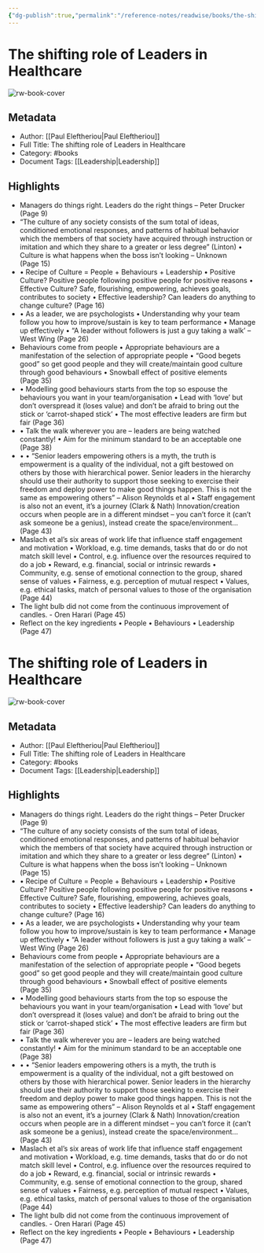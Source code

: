 ```yaml
---
{"dg-publish":true,"permalink":"/reference-notes/readwise/books/the-shifting-role-of-leaders-in-healthcare/"}
---
```


# The shifting role of Leaders in Healthcare

![rw-book-cover](https://readwise-assets.s3.amazonaws.com/static/images/default-book-icon-4.11327a2af05a.png)

## Metadata
- Author: [[Paul Eleftheriou\|Paul Eleftheriou]]
- Full Title: The shifting role of Leaders in Healthcare
- Category: #books
- Document Tags: [[Leadership\|Leadership]]

## Highlights
- Managers do things right. Leaders do the right things – Peter Drucker (Page 9)
- “The culture of any society consists of the sum total of ideas, conditioned emotional responses, and patterns of habitual behavior which the members of that society have acquired through instruction or imitation and which they share to a greater or less degree” (Linton) • Culture is what happens when the boss isn’t looking – Unknown (Page 15)
- • Recipe of Culture = People + Behaviours + Leadership • Positive Culture? Positive people following positive people for positive reasons • Effective Culture? Safe, flourishing, empowering, achieves goals, contributes to society • Effective leadership? Can leaders do anything to change culture? (Page 16)
- • As a leader, we are psychologists • Understanding why your team follow you how to improve/sustain is key to team performance • Manage up effectively • “A leader without followers is just a guy taking a walk’ – West Wing (Page 26)
- Behaviours come from people • Appropriate behaviours are a manifestation of the selection of appropriate people • “Good begets good” so get good people and they will create/maintain good culture through good behaviours • Snowball effect of positive elements (Page 35)
- • Modelling good behaviours starts from the top so espouse the behaviours you want in your team/organisation • Lead with ‘love’ but don’t overspread it (loses value) and don’t be afraid to bring out the stick or ‘carrot-shaped stick’ • The most effective leaders are firm but fair (Page 36)
- • Talk the walk wherever you are – leaders are being watched constantly! • Aim for the minimum standard to be an acceptable one (Page 38)
- • • “Senior leaders empowering others is a myth, the truth is empowerment is a quality of the individual, not a gift bestowed on others by those with hierarchical power. Senior leaders in the hierarchy should use their authority to support those seeking to exercise their freedom and deploy power to make good things happen. This is not the same as empowering others” – Alison Reynolds et al • Staff engagement is also not an event, it’s a journey (Clark & Nath) Innovation/creation occurs when people are in a different mindset – you can’t force it (can’t ask someone be a genius), instead create the space/environment… (Page 43)
- Maslach et al’s six areas of work life that influence staff engagement and motivation • Workload, e.g. time demands, tasks that do or do not match skill level • Control, e.g. influence over the resources required to do a job • Reward, e.g. financial, social or intrinsic rewards • Community, e.g. sense of emotional connection to the group, shared sense of values • Fairness, e.g. perception of mutual respect • Values, e.g. ethical tasks, match of personal values to those of the organisation (Page 44)
- The light bulb did not come from the continuous improvement of candles. - Oren Harari (Page 45)
- Reflect on the key ingredients • People • Behaviours • Leadership (Page 47)
# The shifting role of Leaders in Healthcare

![rw-book-cover](https://readwise-assets.s3.amazonaws.com/static/images/default-book-icon-4.11327a2af05a.png)

## Metadata
- Author: [[Paul Eleftheriou\|Paul Eleftheriou]]
- Full Title: The shifting role of Leaders in Healthcare
- Category: #books
- Document Tags: [[Leadership\|Leadership]]

## Highlights
- Managers do things right. Leaders do the right things – Peter Drucker (Page 9)
- “The culture of any society consists of the sum total of ideas, conditioned emotional responses, and patterns of habitual behavior which the members of that society have acquired through instruction or imitation and which they share to a greater or less degree” (Linton) • Culture is what happens when the boss isn’t looking – Unknown (Page 15)
- • Recipe of Culture = People + Behaviours + Leadership • Positive Culture? Positive people following positive people for positive reasons • Effective Culture? Safe, flourishing, empowering, achieves goals, contributes to society • Effective leadership? Can leaders do anything to change culture? (Page 16)
- • As a leader, we are psychologists • Understanding why your team follow you how to improve/sustain is key to team performance • Manage up effectively • “A leader without followers is just a guy taking a walk’ – West Wing (Page 26)
- Behaviours come from people • Appropriate behaviours are a manifestation of the selection of appropriate people • “Good begets good” so get good people and they will create/maintain good culture through good behaviours • Snowball effect of positive elements (Page 35)
- • Modelling good behaviours starts from the top so espouse the behaviours you want in your team/organisation • Lead with ‘love’ but don’t overspread it (loses value) and don’t be afraid to bring out the stick or ‘carrot-shaped stick’ • The most effective leaders are firm but fair (Page 36)
- • Talk the walk wherever you are – leaders are being watched constantly! • Aim for the minimum standard to be an acceptable one (Page 38)
- • • “Senior leaders empowering others is a myth, the truth is empowerment is a quality of the individual, not a gift bestowed on others by those with hierarchical power. Senior leaders in the hierarchy should use their authority to support those seeking to exercise their freedom and deploy power to make good things happen. This is not the same as empowering others” – Alison Reynolds et al • Staff engagement is also not an event, it’s a journey (Clark & Nath) Innovation/creation occurs when people are in a different mindset – you can’t force it (can’t ask someone be a genius), instead create the space/environment… (Page 43)
- Maslach et al’s six areas of work life that influence staff engagement and motivation • Workload, e.g. time demands, tasks that do or do not match skill level • Control, e.g. influence over the resources required to do a job • Reward, e.g. financial, social or intrinsic rewards • Community, e.g. sense of emotional connection to the group, shared sense of values • Fairness, e.g. perception of mutual respect • Values, e.g. ethical tasks, match of personal values to those of the organisation (Page 44)
- The light bulb did not come from the continuous improvement of candles. - Oren Harari (Page 45)
- Reflect on the key ingredients • People • Behaviours • Leadership (Page 47)
